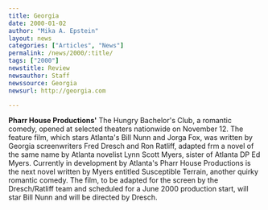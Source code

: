 ```yaml
---
title: Georgia
date: 2000-01-02
author: "Mika A. Epstein"
layout: news
categories: ["Articles", "News"]
permalink: /news/2000/:title/
tags: ["2000"]
newstitle: Review
newsauthor: Staff
newssource: Georgia
newsurl: http://georgia.com

---
```

**Pharr House Productions'** The Hungry Bachelor's Club, a romantic comedy, opened at selected theaters nationwide on November 12. The feature film, which stars Atlanta's Bill Nunn and Jorga Fox, was written by Georgia screenwriters Fred Dresch and Ron Ratliff, adapted frm a novel of the same name by Atlanta novelist Lynn Scott Myers, sister of Atlanta DP Ed Myers. Currently in development by Atlanta's Pharr House Productions is the next novel written by Myers entitled Susceptible Terrain, another quirky romantic comedy. The film, to be adapted for the screen by the Dresch/Ratliff team and scheduled for a June 2000 production start, will star Bill Nunn and will be directed by Dresch.
